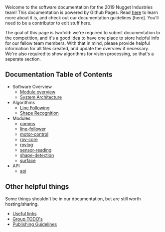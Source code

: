 Welcome to the software documentation for the 2019 Nugget Industries team! This documentation is powered by Github Pages. Read [here](https://pages.github.com/) to learn more about it is, and check out our documentation guidelines [here]. You'll need to be a contributor to edit stuff here.

The goal of this page is twofold: we're required to submit documentation to the competition, and it's a good idea to have one place to store helpful info for our fellow team members. With that in mind, please provide helpful information for all files created, and update the overview if necessary. We're also required to show algorithms for vision processing, so that's a seperate section.

## Documentation Table of Contents

- Software Overview
  - [Module overview](./docs/software-overview/module_overview)
  - [System Architecture](./docs/software-overview/system-architecture)
- Algorithms
  - [Line Following](./docs/algorithms/line-following)
  - [Shape Recognition](./docs/algorithms/shape-recognition)
- Modules 
  - [comms](./docs/modules/comms)
  - [line-follower](./docs/modules/line-follower)
  - [motor-control](./docs/modules/motor-control)
  - [rov-core](./docs/modules/rov-core)
  - [rovlog](./docs/modules/rovlog)
  - [sensor-reading](./docs/modules/sensor-reading)
  - [shape-detection](./docs/modules/shape-detection)
  - [surface](./docs/modules/surface)
- API
  - [api](./docs/api/api)
 
 ## Other helpful things
 
 Some things shouldn't be in our documentation, but are still worth hosting/sharing.
 - [Useful links](./docs/other/group-todo)
 - [Group TODO's](./docs/other/useful-links)
 - [Publishing Guidelines](./docs/other/documentation-guidelines)
